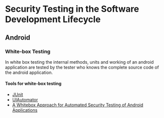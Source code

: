 # Security Testing in the Software Development Lifecycle
## Android
### White-box Testing
 In white box testing the internal methods, units and working of an android application are tested by the tester who knows the complete source code of the android application.
  
#### Tools for white-box testing
 + [JUnit](https://developer.android.com/training/testing/unit-testing/local-unit-tests.html)
 + [UIAutomator](https://developer.android.com/training/testing/ui-testing/uiautomator-testing.html)
 + [A Whitebox Approach for Automated Security Testing of Android Applications](http://cs.gmu.edu/~smalek/papers/AST2012.pdf)
  
